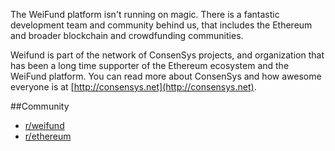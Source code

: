 The WeiFund platform isn't running on magic. There is a fantastic development team and community behind us, that includes the Ethereum and broader blockchain and crowdfunding communities.

Weifund is part of the network of ConsenSys projects, and organization that has been a long time supporter of the Ethereum ecosystem and the WeiFund platform. You can read more about ConsenSys and how awesome everyone is at [http://consensys.net](http://consensys.net).

##Community
* [r/weifund](https://www.reddit.com/r/weifund)
* [r/ethereum](https://www.reddit.com/r/ethereum/)
